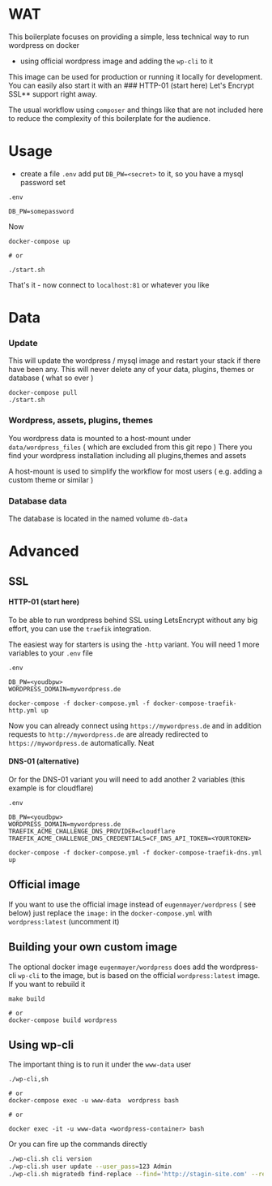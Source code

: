 # WAT

This boilerplate focuses on providing a simple, less technical way to run wordpress on docker

 - using official wordpress image and adding the `wp-cli` to it

This image can be used for production or running it locally for development. You can easily also start it with an ### HTTP-01 (start here)
Let's Encrypt SSL** support right away.

The usual workflow using `composer` and things like that are not included here to reduce the complexity of this
boilerplate for the audience.

# Usage

- create a file `.env`  add put `DB_PW=<secret>` to it, so you have a mysql password set

`.env`
```
DB_PW=somepassword
```

Now

```
docker-compose up

# or

./start.sh
```

That's it - now connect to `localhost:81` or whatever you like

# Data

### Update

This will update the wordpress / mysql image and restart your stack if there have been any. This will never delete
any of your data, plugins, themes or database ( what so ever )
```
docker-compose pull
./start.sh
```

### Wordpress, assets, plugins, themes
You wordpress data is mounted to a host-mount under `data/wordpress_files` ( which are excluded from this git repo )
There you find your wordpress installation including all plugins,themes and assets

A host-mount is used to simplify the workflow for most users ( e.g. adding a custom theme or similar )

### Database data
The database is located in the named volume `db-data`

# Advanced

## SSL

#### HTTP-01 (start here)
To be able to run wordpress behind SSL using LetsEncrypt without any big effort, you can use the `traefik` integration.

The easiest way for starters is using the `-http` variant. You will need 1 more variables to your `.env` file

`.env`
```
DB_PW=<youdbpw>
WORDPRESS_DOMAIN=mywordpress.de
```

```
docker-compose -f docker-compose.yml -f docker-compose-traefik-http.yml up
```

Now you can already connect using `https://mywordpress.de` and in addition requests to `http://mywordpress.de` are already
redirected to `https://mywordpress.de` automatically. Neat

#### DNS-01 (alternative)

Or for the DNS-01 variant you will need to add another 2 variables (this example is for cloudflare)

`.env`
```
DB_PW=<youdbpw>
WORDPRESS_DOMAIN=mywordpress.de
TRAEFIK_ACME_CHALLENGE_DNS_PROVIDER=cloudflare
TRAEFIK_ACME_CHALLENGE_DNS_CREDENTIALS=CF_DNS_API_TOKEN=<YOURTOKEN>
```

```
docker-compose -f docker-compose.yml -f docker-compose-traefik-dns.yml up
```

## Official image

If you want to use the official image instead of `eugenmayer/wordpress` ( see below) just replace the `image:` in the 
`docker-compose.yml` with `wordpress:latest` (uncomment it)

## Building your own custom image

The optional docker image `eugenmayer/wordpress` does add the wordpress-cli `wp-cli` to the image, but is based on the
official `wordpress:latest` image. If you want to rebuild it

```
make build

# or
docker-compose build wordpress
```

## Using wp-cli

The important thing is to run it under the `www-data` user

```
./wp-cli,sh

# or
docker-compose exec -u www-data  wordpress bash

# or 

docker exec -it -u www-data <wordpress-container> bash
```

Or you can fire up the commands directly

```bash
./wp-cli.sh cli version
./wp-cli.sh user update --user_pass=123 Admin
./wp-cli.sh migratedb find-replace --find='http://stagin-site.com' --replace='https://production-site.com'
```